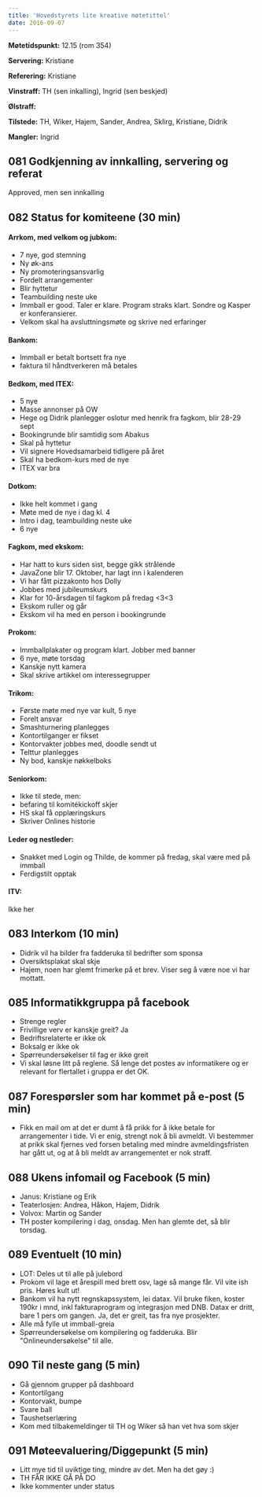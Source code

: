 ```yaml
---
title: 'Hovedstyrets lite kreative møtetittel'
date: 2016-09-07
---
```


**Møtetidspunkt:** 12.15 (rom 354)

**Servering:** Kristiane

**Referering:** Kristiane

**Vinstraff:** TH (sen inkalling), Ingrid (sen beskjed)

**Ølstraff:**  

**Tilstede:** TH, Wiker, Hajem, Sander, Andrea, Sklirg, Kristiane, Didrik

**Mangler:** Ingrid

## 081 Godkjenning av innkalling, servering og referat 

Approved, men sen innkalling

## 082 Status for komiteene (30 min)

#### Arrkom, med velkom og jubkom:
- 7 nye, god stemning
- Ny øk-ans
- Ny promoteringsansvarlig
- Fordelt arrangementer
- Blir hyttetur
- Teambuilding neste uke
- Immball er good. Taler er klare. Program straks klart. Sondre og Kasper er konferansierer.
- Velkom skal ha avsluttningsmøte og skrive ned erfaringer

#### Bankom:  
- Immball er betalt bortsett fra nye
- faktura til håndtverkeren må betales

#### Bedkom, med ITEX:  
- 5 nye
- Masse annonser på OW
- Hege og Didrik planlegger oslotur med henrik fra fagkom, blir 28-29 sept
- Bookingrunde blir samtidig som Abakus
- Skal på hyttetur
- Vil signere Hovedsamarbeid tidligere på året
- Skal ha bedkom-kurs med de nye
- ITEX var bra

#### Dotkom:
- Ikke helt kommet i gang
- Møte med de nye i dag kl. 4
- Intro i dag, teambuilding neste uke
- 6 nye

#### Fagkom, med ekskom:  
- Har hatt to kurs siden sist, begge gikk strålende
- JavaZone blir 17. Oktober, har lagt inn i kalenderen
- Vi har fått pizzakonto hos Dolly
- Jobbes med jubileumskurs
- Klar for 10-årsdagen til fagkom på fredag <3<3
- Ekskom ruller og går
- Ekskom vil ha med en person i bookingrunde

#### Prokom:  
- Immballplakater og program klart. Jobber med banner
- 6 nye, møte torsdag
- Kanskje nytt kamera
- Skal skrive artikkel om interessegrupper

#### Trikom:  
- Første møte med nye var kult, 5 nye
- Forelt ansvar
- Smashturnering planlegges
- Kontortilganger er fikset
- Kontorvakter jobbes med, doodle sendt ut
- Telttur planlegges
- Ny bod, kanskje nøkkelboks

#### Seniorkom: 
- Ikke til stede, men:
- befaring til komitékickoff skjer
- HS skal få opplæringskurs
- Skriver Onlines historie

#### Leder og nestleder:  
- Snakket med Login og Thilde, de kommer på fredag, skal være med på immball
- Ferdigstilt opptak

#### ITV: 
Ikke her

## 083 Interkom (10 min) 
- Didrik vil ha bilder fra fadderuka til bedrifter som sponsa
- Oversiktsplakat skal skje
- Hajem, noen har glemt frimerke på et brev. Viser seg å være noe vi har mottatt.

## 085 Informatikkgruppa på facebook
- Strenge regler
- Frivillige verv er kanskje greit? Ja
- Bedriftsrelaterte er ikke ok
- Boksalg er ikke ok
- Spørreundersøkelser til fag er ikke greit
- Vi skal løsne litt på reglene. Så lenge det postes av informatikere og er relevant for flertallet i gruppa er det OK. 


## 087 Forespørsler som har kommet på e-post (5 min) 
- Fikk en mail om at det er dumt å få prikk for å ikke betale for arrangementer i tide. Vi er enig, strengt nok å bli avmeldt. Vi bestemmer at prikk skal fjernes ved forsen betaling med mindre avmeldingsfristen har gått ut, og at å bli meldt av arrangementet er nok straff. 

## 088 Ukens infomail og Facebook (5 min) 
- Janus: Kristiane og Erik
- Teaterlosjen: Andrea, Håkon, Hajem, Didrik
- Volvox: Martin og Sander
- TH poster kompilering i dag, onsdag. Men han glemte det, så blir torsdag. 

## 089 Eventuelt (10 min)
- LOT: Deles ut til alle på julebord
- Prokom vil lage et årespill med brett osv, lage så mange får. Vil vite ish pris. Høres kult ut!
- Bankom vil ha nytt regnskapssystem, lei datax. Vil bruke fiken, koster 190kr i mnd, inkl fakturaprogram og integrasjon med DNB. Datax er dritt, bare 1 pers om gangen. Ja, det er greit, tas fra nye prosjekter.
- Alle må fylle ut immball-greia
- Spørreundersøkelse om kompilering og fadderuka. Blir "Onlineundersøkelse" til alle.

## 090 Til neste gang (5 min)
- Gå gjennom grupper på dashboard
- Kontortilgang
- Kontorvakt, bumpe
- Svare ball
- Taushetserlæring
- Kom med tilbakemeldinger til TH og Wiker så han vet hva som skjer


## 091 Møteevaluering/Diggepunkt (5 min)
- Litt mye tid til uviktige ting, mindre av det. Men ha det gøy :)
- TH FÅR IKKE GÅ PÅ DO
- Ikke kommenter under status
